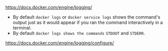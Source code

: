 https://docs.docker.com/engine/logging/

- By default `docker logs` or `docker service logs` shows the command's output just as it would appear if you ran the command interactively in a terminal.
- By default `docker logs shows the commands` `STDOUT` and `STDERR`.


https://docs.docker.com/engine/logging/configure/